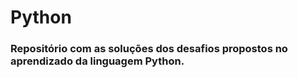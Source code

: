 # Python

### Repositório com as soluções dos desafios propostos no aprendizado da linguagem Python.
